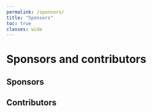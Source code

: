 ```yaml
---
permalink: /sponsors/
title: "Sponsors"
toc: true
classes: wide
---
```


# Sponsors and contributors


## Sponsors


## Contributors
